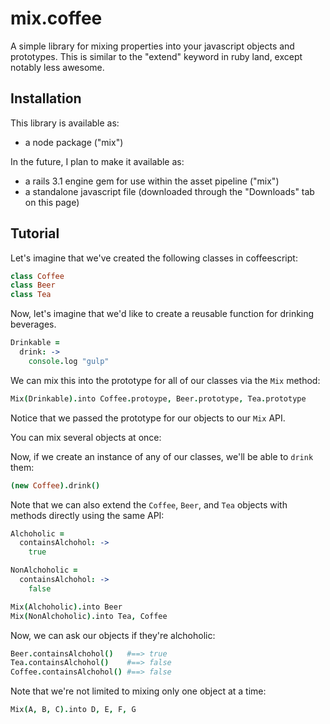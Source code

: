 # mix.coffee

A simple library for mixing properties into your javascript objects and prototypes. This is similar to the "extend" keyword in ruby land, except notably less awesome.

## Installation

This library is available as:

* a node package ("mix")

In the future, I plan to make it available as:

* a rails 3.1 engine gem for use within the asset pipeline ("mix")
* a standalone javascript file (downloaded through the "Downloads" tab on this page)

## Tutorial

Let's imagine that we've created the following classes in coffeescript:

```coffeescript
class Coffee
class Beer
class Tea
```

Now, let's imagine that we'd like to create a reusable function for drinking beverages.

```coffeescript
Drinkable = 
  drink: ->
    console.log "gulp"
```

We can mix this into the prototype for all of our classes via the `Mix` method:

```coffeescript
Mix(Drinkable).into Coffee.protoype, Beer.prototype, Tea.prototype
```

Notice that we passed the prototype for our objects to our `Mix` API.

You can mix several objects at once:

Now, if we create an instance of any of our classes, we'll be able to `drink` them:

```coffeescript
(new Coffee).drink()
```

Note that we can also extend the `Coffee`, `Beer`, and `Tea` objects with methods directly using the same API:

```coffeescript
Alchoholic = 
  containsAlchohol: ->
    true

NonAlchoholic = 
  containsAlchohol: ->
    false

Mix(Alchoholic).into Beer
Mix(NonAlchoholic).into Tea, Coffee
```

Now, we can ask our objects if they're alchoholic:

```coffeescript
Beer.containsAlchohol()   #==> true
Tea.containsAlchohol()    #==> false 
Coffee.containsAlchohol() #==> false
```

Note that we're not limited to mixing only one object at a time:

```coffeescript
Mix(A, B, C).into D, E, F, G
```

